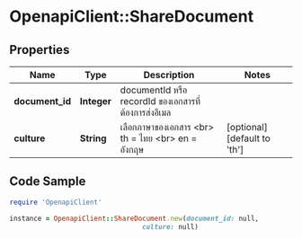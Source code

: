 # OpenapiClient::ShareDocument

## Properties

Name | Type | Description | Notes
------------ | ------------- | ------------- | -------------
**document_id** | **Integer** | documentId หรือ recordId ของเอกสารที่ต้องการส่งอีเมล | 
**culture** | **String** | เลือกภาษาของเอกสาร &lt;br&gt; th &#x3D; ไทย &lt;br&gt; en &#x3D; อังกฤษ | [optional] [default to &#39;th&#39;]

## Code Sample

```ruby
require 'OpenapiClient'

instance = OpenapiClient::ShareDocument.new(document_id: null,
                                 culture: null)
```


